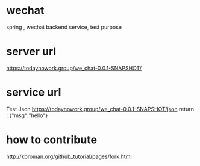 # wechat
spring , wechat backend service, test purpose

# server url
https://todaynowork.group/we_chat-0.0.1-SNAPSHOT/

# service url
Test Json
https://todaynowork.group/we_chat-0.0.1-SNAPSHOT/json
return : {"msg":"hello"}

# how to contribute 
 http://kbroman.org/github_tutorial/pages/fork.html
